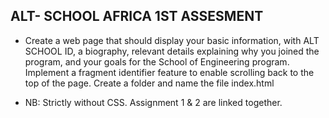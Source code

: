 ## ALT- SCHOOL AFRICA 1ST ASSESMENT 

- Create a web page that should display your basic information, with ALT SCHOOL ID, a biography, relevant details explaining why you joined the program, and your goals for the School of Engineering program. Implement a fragment identifier feature to enable scrolling back to the top of the page. Create a folder and name the file index.html

- NB: Strictly without CSS.
Assignment 1 & 2 are linked together.
